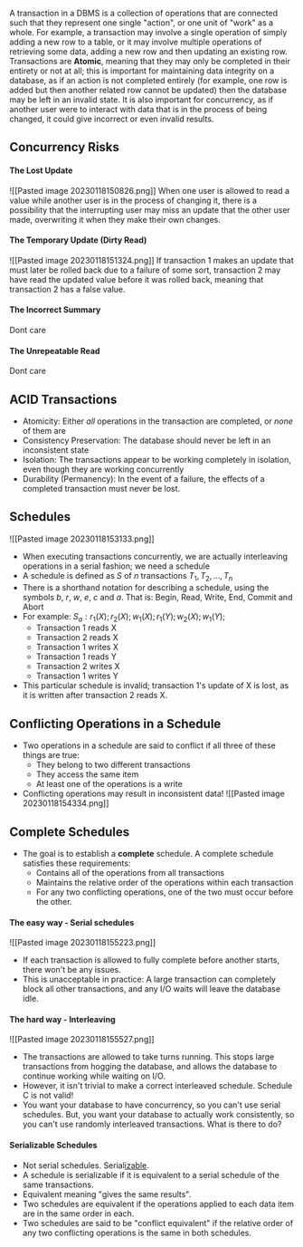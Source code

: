 A transaction in a DBMS is a collection of operations that are connected such that they represent one single "action", or one unit of "work" as a whole. For example, a transaction may involve a single operation of simply adding a new row to a table, or it may involve multiple operations of retrieving some data, adding a new row and then updating an existing row. Transactions are **Atomic**, meaning that they may only be completed in their entirety or not at all; this is important for maintaining data integrity on a database, as if an action is not completed entirely (for example, one row is added but then another related row cannot be updated) then the database may be left in an invalid state. It is also important for concurrency, as if another user were to interact with data that is in the process of being changed, it could give incorrect or even invalid results.
## Concurrency Risks
#### The Lost Update
![[Pasted image 20230118150826.png]]
When one user is allowed to read a value while another user is in the process of changing it, there is a possibility that the interrupting user may miss an update that the other user made, overwriting it when they make their own changes.
#### The Temporary Update (Dirty Read)
![[Pasted image 20230118151324.png]]
If transaction 1 makes an update that must later be rolled back due to a failure of some sort, transaction 2 may have read the updated value before it was rolled back, meaning that transaction 2 has a false value. 
#### The Incorrect Summary
Dont care
#### The Unrepeatable Read
Dont care

## ACID Transactions
- Atomicity: Either *all* operations in the transaction are completed, or *none* of them are
- Consistency Preservation: The database should never be left in an inconsistent state
- Isolation: The transactions appear to be working completely in isolation, even though they are working concurrently
- Durability (Permanency): In the event of a failure, the effects of a completed transaction must never be lost.

## Schedules
![[Pasted image 20230118153133.png]]
- When executing transactions concurrently, we are actually interleaving operations in a serial fashion; we need a schedule
- A schedule is defined as $S$ of $n$ transactions $T_1, T_2, \dots, T_n$ 
- There is a shorthand notation for describing a schedule, using the symbols $b$, $r$, $w$, $e$, $c$ and $a$. That is: Begin, Read, Write, End, Commit and Abort
- For example: $S_a:r_1(X);r_2(X);w_1(X);r_1(Y);w_2(X);w_1(Y);$ 
	- Transaction 1 reads X
	- Transaction 2 reads X
	- Transaction 1 writes X
	- Transaction 1 reads Y
	- Transaction 2 writes X
	- Transaction 1 writes Y
- This particular schedule is invalid; transaction 1's update of X is lost, as it is written after transaction 2 reads X.

## Conflicting Operations in a Schedule
- Two operations in a schedule are said to conflict if all three of these things are true:
	- They belong to two different transactions
	- They access the same item
	- At least one of the operations is a write
- Conflicting operations may result in inconsistent data!
![[Pasted image 20230118154334.png]]
## Complete Schedules
- The goal is to establish a **complete** schedule. A complete schedule satisfies these requirements:
	- Contains all of the operations from all transactions
	- Maintains the relative order of the operations within each transaction
	- For any two conflicting operations, one of the two must occur before the other.
#### The easy way - Serial schedules
![[Pasted image 20230118155223.png]]
- If each transaction is allowed to fully complete before another starts, there won't be any issues.
- This is unacceptable in practice: A large transaction can completely block all other transactions, and any I/O waits will leave the database idle.
#### The hard way - Interleaving
![[Pasted image 20230118155527.png]]
- The transactions are allowed to take turns running. This stops large transactions from hogging the database, and allows the database to continue working while waiting on I/O.
- However, it isn't trivial to make a correct interleaved schedule. Schedule C is not valid! 
- You want your database to have concurrency, so you can't use serial schedules. But, you want your database to actually work consistently, so you can't use randomly interleaved transactions. What is there to do?
#### Serializable Schedules
- Not serial schedules. Serial<u>izable</u>.
- A schedule is serializable if it is equivalent to a serial schedule of the same transactions.
- Equivalent meaning "gives the same results".
- Two schedules are equivalent if the operations applied to each data item are in the same order in each.
- Two schedules are said to be "conflict equivalent" if the relative order of any two conflicting operations is the same in both schedules.